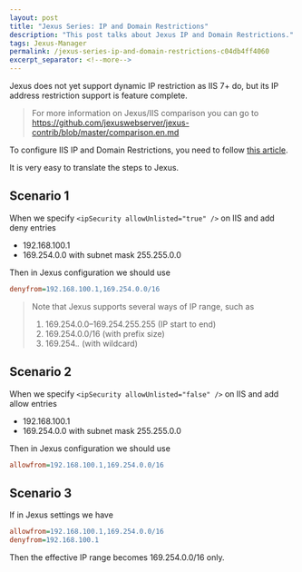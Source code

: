 ```yaml
---
layout: post
title: "Jexus Series: IP and Domain Restrictions"
description: "This post talks about Jexus IP and Domain Restrictions."
tags: Jexus-Manager
permalink: /jexus-series-ip-and-domain-restrictions-c04db4ff4060
excerpt_separator: <!--more-->
---
```

Jexus does not yet support dynamic IP restriction as IIS 7+ do, but its IP address restriction support is feature complete.

> For more information on Jexus/IIS comparison you can go to https://github.com/jexuswebserver/jexus-contrib/blob/master/comparison.en.md

To configure IIS IP and Domain Restrictions, you need to follow [this article](http://www.iis.net/configreference/system.webserver/security/ipsecurity).
<!--more-->

It is very easy to translate the steps to Jexus.

## Scenario 1

When we specify `<ipSecurity allowUnlisted="true" />` on IIS and add deny entries

* 192.168.100.1
* 169.254.0.0 with subnet mask 255.255.0.0

Then in Jexus configuration we should use

``` ini
denyfrom=192.168.100.1,169.254.0.0/16
```

> Note that Jexus supports several ways of IP range, such as
>
> 1. 169.254.0.0–169.254.255.255 (IP start to end)
> 1. 169.254.0.0/16 (with prefix size)
> 1. 169.254.*.* (with wildcard)

## Scenario 2

When we specify `<ipSecurity allowUnlisted="false" />` on IIS and add allow entries

* 192.168.100.1
* 169.254.0.0 with subnet mask 255.255.0.0

Then in Jexus configuration we should use

``` ini
allowfrom=192.168.100.1,169.254.0.0/16
```

## Scenario 3

If in Jexus settings we have

``` ini
allowfrom=192.168.100.1,169.254.0.0/16
denyfrom=192.168.100.1
```

Then the effective IP range becomes 169.254.0.0/16 only.